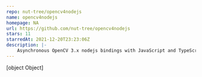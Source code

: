 ```yaml
---
repo: nut-tree/opencv4nodejs
name: opencv4nodejs
homepage: NA
url: https://github.com/nut-tree/opencv4nodejs
stars: 11
starredAt: 2021-12-20T23:23:06Z
description: |-
    Asynchronous OpenCV 3.x nodejs bindings with JavaScript and TypeScript API, with examples for: Face Detection, Machine Learning, Deep Neural Nets, Hand Gesture Recognition, Object Tracking, Feature Matching, Image Histogram
---
```


[object Object]
